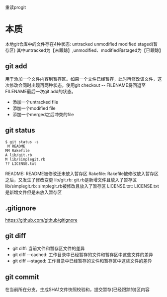 重读progit

# 本质
本地git仓库中的文件存在4种状态:
untracked   unmodified  modified    staged(暂存区)
其中untracked为【未跟踪】,unmodified、modified和staged为【已跟踪】

## git add
用于添加一个文件内容到暂存区。如果一个文件已经暂存，此时再修改该文件，这次修改会同时出现再两种状态，使用git checkout -- FILENAME将回退至FILENAME最后一次git add的状态。

- 添加一个untracked file
- 添加一个modified file
- 添加一个merged之后冲突的file

## git status

```
$ git status -s
 M README
MM Rakefile
A lib/git.rb
M lib/simplegit.rb
?? LICENSE.txt
```

README: README被修改还未放入暂存区
Rakefile: Rakefile被修改放入暂存区之后，又发生了修改变更
lib/git.rb: git.rb是新增文件且放入了暂存区
lib/simplegit.rb: simplegit.rb被修改且放入了暂存区
LICENSE.txt: LICENSE.txt是新增文件但是未放入暂存区


## .gitignore
https://github.com/github/gitignore

## git diff

- git diff: 当前文件和暂存区文件的差异
- git diff --cached: 工作目录中已经暂存的文件和暂存区中这些文件的差异
- git diff --staged: 工作目录中已经暂存的文件和暂存区中这些文件的差异

## git commit
在当前所在分支，生成SHA1文件快照校验和，提交暂存(已经跟踪的)区内容